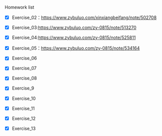 Homework list

- [x] Exercise_02：https://www.zybuluo.com/xinxiangbeifang/note/502708

- [x] Exercise_03:https://www.zybuluo.com/zy-0815/note/513270

- [x] Exercise_04:https://www.zybuluo.com/zy-0815/note/525811

- [x] Exercise_05：https://www.zybuluo.com/zy-0815/note/534164

- [x] Exercise_06

- [x] Exercise_07

- [x] Exercise_08

- [x] Exercise_9

- [x] Exercise_10

- [x] Exercise_11

- [x] Exercise_12

- [x] Exercise_13
